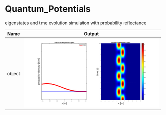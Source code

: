 # Quantum_Potentials
eigenstates and time evolution simulation with probability reflectance

Name         | Output                                                                                                  |
------------ |:-------------------------------------------------------------------------------------------------------:|
object       |![gm](https://github.com/issahi62/Quantum_Potentials/blob/master/Q_demo1_image1.png)        | 

